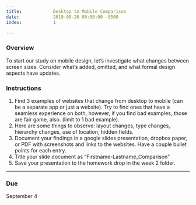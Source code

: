 ```yaml
---
title:            Desktop to Mobile Comparison
date:             2019-08-26 00:00:00 -0500
index:            1

---
```


### Overview

To start our study on mobile design, let’s investigate what changes between screen sizes. Consider what’s added, omitted, and what formal design aspects have updates.

### Instructions

1. Find 3 examples of websites that change from desktop to mobile (can be a separate app or just a website). Try to find ones that have a seamless experience on both, however, if you find bad examples, those are fair game, also. (limit to 1 bad example).
2. Here are some things to observe: layout changes, type changes, hierarchy changes, use of location, hidden fields.
3. Document your findings in a google slides presentation, dropbox paper, or PDF with screenshots and links to the websites. Have a couple bullet points for each entry.
4. Title your slide document as “Firstname-Lastname_Comparison”
5. Save your presentation to the homework drop in the week 2 folder.


---

### Due

September 4
